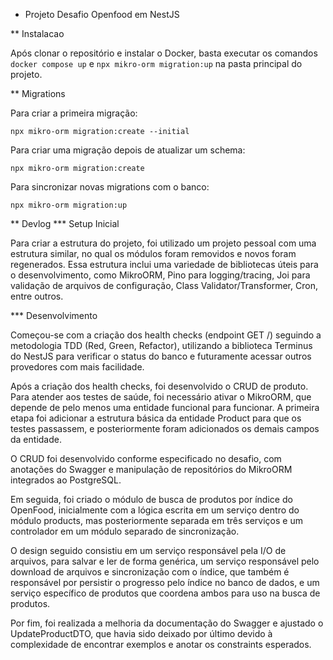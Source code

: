 * Projeto Desafio Openfood em NestJS

** Instalacao

Após clonar o repositório e instalar o Docker, basta executar os comandos `docker compose up` e `npx mikro-orm migration:up` na pasta principal do projeto.

** Migrations

Para criar a primeira migração:
```
npx mikro-orm migration:create --initial
```

Para criar uma migração depois de atualizar um schema:
```
npx mikro-orm migration:create
```

Para sincronizar novas migrations com o banco:
```
npx mikro-orm migration:up
```


** Devlog
*** Setup Inicial

Para criar a estrutura do projeto, foi utilizado um projeto pessoal com uma estrutura similar, no qual os módulos foram removidos e novos foram regenerados. Essa estrutura inclui uma variedade de bibliotecas úteis para o desenvolvimento, como MikroORM, Pino para logging/tracing, Joi para validação de arquivos de configuração, Class Validator/Transformer, Cron, entre outros.

*** Desenvolvimento

Começou-se com a criação dos health checks (endpoint GET /) seguindo a metodologia TDD (Red, Green, Refactor), utilizando a biblioteca Terminus do NestJS para verificar o status do banco e futuramente acessar outros provedores com mais facilidade.

Após a criação dos health checks, foi desenvolvido o CRUD de produto. Para atender aos testes de saúde, foi necessário ativar o MikroORM, que depende de pelo menos uma entidade funcional para funcionar. A primeira etapa foi adicionar a estrutura básica da entidade Product para que os testes passassem, e posteriormente foram adicionados os demais campos da entidade.

O CRUD foi desenvolvido conforme especificado no desafio, com anotações do Swagger e manipulação de repositórios do MikroORM integrados ao PostgreSQL.

Em seguida, foi criado o módulo de busca de produtos por índice do OpenFood, inicialmente com a lógica escrita em um serviço dentro do módulo products, mas posteriormente separada em três serviços e um controlador em um módulo separado de sincronização.

O design seguido consistiu em um serviço responsável pela I/O de arquivos, para salvar e ler de forma genérica, um serviço responsável pelo download de arquivos e sincronização com o índice, que também é responsável por persistir o progresso pelo índice no banco de dados, e um serviço específico de produtos que coordena ambos para uso na busca de produtos.

Por fim, foi realizada a melhoria da documentação do Swagger e ajustado o UpdateProductDTO, que havia sido deixado por último devido à complexidade de encontrar exemplos e anotar os constraints esperados.
